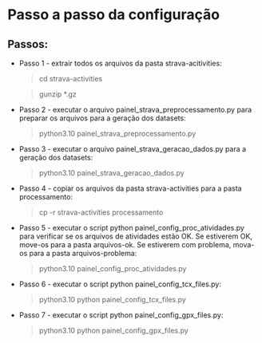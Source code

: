 # Passo a passo da configuração

## Passos:

- Passo 1 - extrair todos os arquivos da pasta strava-acitivities:

    > cd strava-activities 

    > gunzip *.gz

- Passo 2 - executar o arquivo painel_strava_preprocessamento.py para preparar os arquivos para a geração dos datasets:

    > python3.10 painel_strava_preprocessamento.py

- Passo 3 - executar o arquivo painel_strava_geracao_dados.py para a geração dos datasets:

    > python3.10 painel_strava_geracao_dados.py

- Passo 4 - copiar os arquivos da pasta strava-activities para a pasta processamento:

    > cp -r strava-activities processamento

- Passo 5 - executar o script python painel_config_proc_atividades.py para verificar se os arquivos de atividades estão OK. Se estiverem OK, move-os para a pasta arquivos-ok. Se estiverem com problema, mova-os para a pasta arquivos-problema:

    > python3.10 painel_config_proc_atividades.py 

- Passo 6 - executar o script python painel_config_tcx_files.py:

    > python3.10 python painel_config_tcx_files.py

- Passo 7 - executar o script python painel_config_gpx_files.py:

    > python3.10 python painel_config_gpx_files.py


